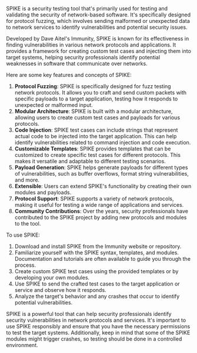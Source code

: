 SPIKE is a security testing tool that's primarily used for testing and validating the security of network-based software. It's specifically designed for protocol fuzzing, which involves sending malformed or unexpected data to network services to identify vulnerabilities and potential security issues.

Developed by Dave Aitel's Immunity, SPIKE is known for its effectiveness in finding vulnerabilities in various network protocols and applications. It provides a framework for creating custom test cases and injecting them into target systems, helping security professionals identify potential weaknesses in software that communicate over networks.

Here are some key features and concepts of SPIKE:

1. **Protocol Fuzzing**: SPIKE is specifically designed for fuzz testing network protocols. It allows you to craft and send custom packets with specific payloads to a target application, testing how it responds to unexpected or malformed input.
2. **Modular Architecture**: SPIKE is built with a modular architecture, allowing users to create custom test cases and payloads for various protocols.
3. **Code Injection**: SPIKE test cases can include strings that represent actual code to be injected into the target application. This can help identify vulnerabilities related to command injection and code execution.
4. **Customizable Templates**: SPIKE provides templates that can be customized to create specific test cases for different protocols. This makes it versatile and adaptable to different testing scenarios.
5. **Payload Generation**: SPIKE helps generate payloads for different types of vulnerabilities, such as buffer overflows, format string vulnerabilities, and more.
6. **Extensible**: Users can extend SPIKE's functionality by creating their own modules and payloads.
7. **Protocol Support**: SPIKE supports a variety of network protocols, making it useful for testing a wide range of applications and services.
8. **Community Contributions**: Over the years, security professionals have contributed to the SPIKE project by adding new protocols and modules to the tool.

To use SPIKE:

1. Download and install SPIKE from the Immunity website or repository.
2. Familiarize yourself with the SPIKE syntax, templates, and modules. Documentation and tutorials are often available to guide you through the process.
3. Create custom SPIKE test cases using the provided templates or by developing your own modules.
4. Use SPIKE to send the crafted test cases to the target application or service and observe how it responds.
5. Analyze the target's behavior and any crashes that occur to identify potential vulnerabilities.

SPIKE is a powerful tool that can help security professionals identify security vulnerabilities in network protocols and services. It's important to use SPIKE responsibly and ensure that you have the necessary permissions to test the target systems. Additionally, keep in mind that some of the SPIKE modules might trigger crashes, so testing should be done in a controlled environment.